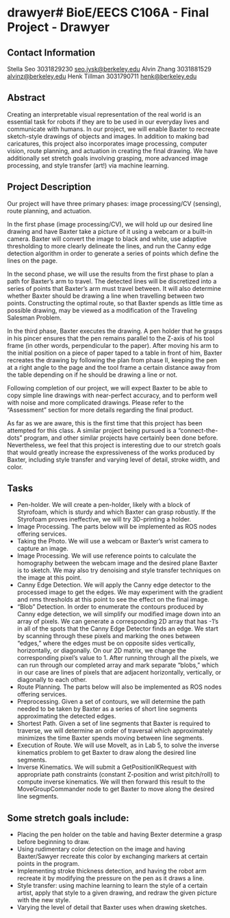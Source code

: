 # drawyer# BioE/EECS C106A - Final Project - Drawyer 
## Contact Information
Stella Seo      3031829230      seo.jysk@berkeley.edu 
Alvin Zhang     3031881529      alvinz@berkeley.edu
Henk Tillman    3031790711      henk@berkeley.edu

## Abstract
Creating an interpretable visual representation of the real world is an essential task for robots if they are to be used in our everyday lives and communicate with humans. In our project, we will enable Baxter to recreate sketch-style drawings of objects and images. In addition to making bad caricatures, this project also incorporates image processing, computer vision, route planning, and actuation in creating the final drawing. We have additionally set stretch goals involving grasping, more advanced image processing, and style transfer (art!) via machine learning.

## Project Description
Our project will have three primary phases: image processing/CV (sensing), route planning, and actuation.

In the first phase (image processing/CV), we will hold up our desired line drawing and have Baxter take a picture of it using a webcam or a built-in camera. Baxter will convert the image to black and white, use adaptive thresholding to more clearly delineate the lines, and run the Canny edge detection algorithm in order to generate a series of points which define the lines on the page. 

In the second phase, we will use the results from the first phase to plan a path for Baxter’s arm to travel. The detected lines will be discretized into a series of points that Baxter’s arm must travel between. It will also determine whether Baxter should be drawing a line when travelling between two points. Constructing the optimal route, so that Baxter spends as little time as possible drawing, may be viewed as a modification of the Traveling Salesman Problem.

In the third phase, Baxter executes the drawing. A pen holder that he grasps in his pincer ensures that the pen remains parallel to the Z-axis of his tool frame (in other words, perpendicular to the paper). After moving his arm to the initial position on a piece of paper taped to a table in front of him, Baxter recreates the drawing by following the plan from phase II, keeping the pen at a right angle to the page and the tool frame a certain distance away from the table depending on if he should be drawing a line or not.

Following completion of our project, we will expect Baxter to be able to copy simple line drawings with near-perfect accuracy, and to perform well with noise and more complicated drawings. Please refer to the “Assessment” section for more details regarding the final product.

As far as we are aware, this is the first time that this project has been attempted for this class. A similar project being pursued is a “connect-the-dots” program, and other similar projects have certainly been done before. Nevertheless, we feel that this project is interesting due to our stretch goals that would greatly increase the expressiveness of the works produced by Baxter, including style transfer and varying level of detail, stroke width, and color.

## Tasks
- Pen-holder. We will create a pen-holder, likely with a block of Styrofoam, which is sturdy and which Baxter can grasp robustly. If the Styrofoam proves ineffective, we will try 3D-printing a holder.
- Image Processing. The parts below will be implemented as ROS nodes offering services.
- Taking the Photo. We will use a webcam or Baxter’s wrist camera to capture an image. 
- Image Processing. We will use reference points to calculate the homography between the webcam image and the desired plane Baxter is to sketch. We may also try denoising and style transfer techniques on the image at this point.
- Canny Edge Detection. We will apply the Canny edge detector to the processed image to get the edges. We may experiment with the gradient and nms thresholds at this point to see the effect on the final image.
- “Blob” Detection. In order to enumerate the contours produced by Canny edge detection, we will simplify our modified image down into an array of pixels. We can generate a corresponding 2D array that has -1’s in all of the spots that the Canny Edge Detector finds an edge. We start by scanning through these pixels and marking the ones between “edges,” where the edges must be on opposite sides vertically, horizontally, or diagonally. On our 2D matrix, we change the corresponding pixel’s value to 1. After running through all the pixels, we can run through our completed array and mark separate “blobs,” which in our case are lines of pixels that are adjacent horizontally, vertically, or diagonally to each other. 
- Route Planning.  The parts below will also be implemented as ROS nodes offering services.
- Preprocessing. Given a set of contours, we will determine the path needed to be taken by Baxter as a series of short line segments approximating the detected edges.
- Shortest Path. Given a set of line segments that Baxter is required to traverse, we will determine an order of traversal which approximately minimizes the time Baxter spends moving between line segments.
- Execution of Route. We will use MoveIt, as in Lab 5, to solve the inverse kinematics problem to get Baxter to draw along the desired line segments.
- Inverse Kinematics. We will submit a GetPositionIKRequest with appropriate path constraints (constant Z-position and wrist pitch/roll) to compute inverse kinematics. We will then forward this result to the MoveGroupCommander node to get Baxter to move along the desired line segments.

## Some stretch goals include:
- Placing the pen holder on the table and having Bexter determine a grasp before beginning to draw.
- Using rudimentary color detection on the image and having Baxter/Sawyer recreate this color by exchanging markers at certain points in the program.
- Implementing stroke thickness detection, and having the robot arm recreate it by modifying the pressure on the pen as it draws a line.
- Style transfer: using machine learning to learn the style of a certain artist, apply that style to a given drawing, and redraw the given picture with the new style.
- Varying the level of detail that Baxter uses when drawing sketches.
